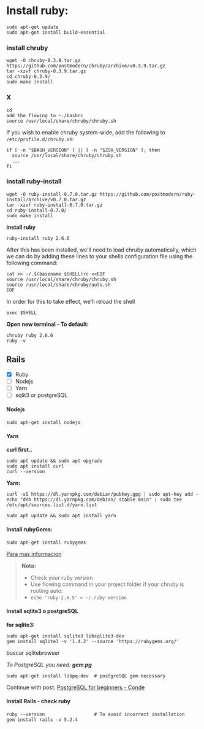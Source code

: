 # Install ruby:

```shell
sudo apt-get update
sudo apt-get install build-essential
```

### install chruby

```shell
wget -O chruby-0.3.9.tar.gz https://github.com/postmodern/chruby/archive/v0.3.9.tar.gz
tar -xzvf chruby-0.3.9.tar.gz
cd chruby-0.3.9/
sudo make install
```

### X

```shell
cd
add the flowing to ~./bashrc
source /usr/local/share/chruby/chruby.sh
```

If you wish to enable chruby system-wide, add the following to `/etc/profile.d/chruby.sh`:

```shell
if [ -n "$BASH_VERSION" ] || [ -n "$ZSH_VERSION" ]; then
  source /usr/local/share/chruby/chruby.sh
  ...
fi
```

### install ruby-install

```shell
wget -O ruby-install-0.7.0.tar.gz https://github.com/postmodern/ruby-install/archive/v0.7.0.tar.gz
tar -xzvf ruby-install-0.7.0.tar.gz
cd ruby-install-0.7.0/
sudo make install
```

**install ruby**

```shell
ruby-install ruby 2.6.6
```

After this has been installed, we'll need to load chruby automatically, which we can do by adding these lines to your shells configuration file using the following command:

```shell
cat >> ~/.$(basename $SHELL)rc <<EOF
source /usr/local/share/chruby/chruby.sh
source /usr/local/share/chruby/auto.sh
EOF
```

In order for this to take effect, we'll reload the shell

```shell
exec $SHELL
```

**Open new terminal - To default:**

```shell
chruby ruby 2.6.6
ruby -v
```

## Rails

- [x] Ruby
- [ ] Nodejs
- [ ] Yarn<br>
- [ ] sqlit3 or postgreSQL

#### Nodejs

```shell
sudo apt-get install nodejs
```

#### Yarn

**curl first..**

```shell
sudo apt update && sudo apt upgrade
sudo apt install curl
curl --version
```

**Yarn:**

```shell
curl -sS https://dl.yarnpkg.com/debian/pubkey.gpg | sudo apt-key add -
echo "deb https://dl.yarnpkg.com/debian/ stable main" | sudo tee /etc/apt/sources.list.d/yarn.list

sudo apt update && sudo apt install yarn
```

#### Install rubyGems:

```shell
sudo apt-get install rubygems
```

[Para mas informacion](https://www.cyberciti.biz/faq/debian-ubuntu-install-gem-the-frontend-to-rubygems/)

> **Nota:**
>
> - Check your ruby version
> - Use flowing command in your project folder if your chruby is routing auto:
> - `echo "ruby-2.6.5" > ~/.ruby-version`

#### Install sqlite3 o postgreSQL

**for sqlite3:**

```shell
sudo apt-get install sqlite3 libsqlite3-dev
gem install sqlite3 -v '1.4.2' --source 'https://rubygems.org/'
```

buscar sqlitebrowser

_To PostgreSQL you need: **gem pg**_

```shell
sudo apt-get install libpq-dev  # postgreSQL gem necessary
```

Continue with post: [PostgreSQL for beginners - Conde](https://condef5.com/articles/install-and-use-postgres/)

#### Install Rails - check ruby

```shell
ruby --version                  # To avoid incorrect installation
gem install rails -v 5.2.4
```
